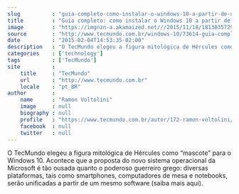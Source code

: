 ```yaml
---
slug          : "guia-completo-como-instalar-o-windows-10-a-partir-de-um-pendrive-bootavel"
title         : "Guia completo: como instalar o Windows 10 a partir de um pendrive bootável"
image         : "https://imgnzn-a.akamaized.net///2015/11/18/18130357298310-t1200x480.jpg"
source        : "http://www.tecmundo.com.br/windows-10/73614-guia-completo-instalar-windows-10-partir-pendrive-bootavel.htm"
date          : "2015-02-04T14:53:35-02:00"
description   : "O TecMundo elegeu a figura mitológica de Hércules como “mascote” para o Windows 10. Acontece que a proposta do novo sistema operacional da Microsoft é tão ousada quanto o poderoso guerreiro grego: diversas plataformas, tais como smartphones, computadores de mesa e notebooks, serão unificadas a partir de um mesmo software (saiba mais aqui)."
categories    : ['technology']
tags          : ['TecMundo']
site          :
    title     : "TecMundo"
    url       : "http://www.tecmundo.com.br"
    locale    : "pt_BR"
author        :
    name      : "Ramon Voltolini"
    image     : null
    biography : null
    profile   : "https://www.tecmundo.com.br/autor/172-ramon-voltolini/"
    facebook  : null
    twitter   : null
---
```


O TecMundo elegeu a figura mitológica de Hércules como “mascote” para o Windows 10. Acontece que a proposta do novo sistema operacional da Microsoft é tão ousada quanto o poderoso guerreiro grego: diversas plataformas, tais como smartphones, computadores de mesa e notebooks, serão unificadas a partir de um mesmo software (saiba mais aqui).
